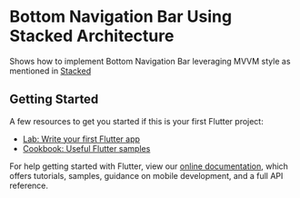 # Bottom Navigation Bar Using Stacked Architecture

  Shows how to implement Bottom Navigation Bar leveraging MVVM style as mentioned in [Stacked](https://github.com/FilledStacks/stacked/tree/master/packages/stacked)

## Getting Started

 

A few resources to get you started if this is your first Flutter project:

- [Lab: Write your first Flutter app](https://flutter.dev/docs/get-started/codelab)
- [Cookbook: Useful Flutter samples](https://flutter.dev/docs/cookbook)

For help getting started with Flutter, view our
[online documentation](https://flutter.dev/docs), which offers tutorials,
samples, guidance on mobile development, and a full API reference.

